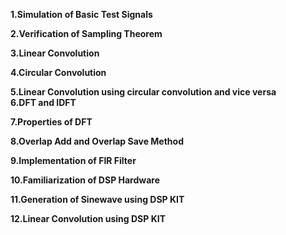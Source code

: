 **1.Simulation of Basic Test Signals**                                                                                                                              
   		
**2.Verification of Sampling Theorem**                                                                                                                             
   		
**3.Linear Convolution**		                                                                                                                             
   		
**4.Circular Convolution**                                                                                                                             
   				
**5.Linear Convolution using circular convolution and vice versa**	                                                                                                                                			
**6.DFT and IDFT**		                                                                                                                             
   		
**7.Properties of DFT**	                                                                                                                             
   		
**8.Overlap Add and Overlap Save Method**		                                                                                                                      
                                                                                                                                                                                                                                                                                                                        
**9.Implementation of FIR Filter**	                                                                                                                             
   			
**10.Familiarization of DSP Hardware**

**11.Generation of Sinewave using DSP KIT**

**12.Linear Convolution using DSP KIT**
